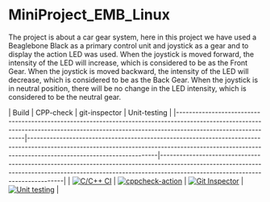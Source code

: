 # MiniProject_EMB_Linux
      
 The project is about a car gear system, here in this project we have used a Beaglebone Black as a primary control unit and joystick as a gear and to display the action LED was used.
 When the joystick is moved forward, the intensity of the LED will increase, which is considered to be as the Front Gear.
 When the joystick is moved backward, the intensity of the LED will decrease, which is considered to be as the Back Gear.
 When the joystick is in neutral position, there will be no change in the LED intensity, which is considered to be the neutral gear.

| Build                                                                                                                                                                                     | CPP-check                                                                                                                                                                                          | git-inspector                                                                                                                                                                                              | Unit-testing
|
|-------------------------------------------------------------------------------------------------------------------------------------------------------------------------------------------|----------------------------------------------------------------------------------------------------------------------------------------------------------------------------------------------------|------------------------------------------------------------------------------------------------------------------------------------------------------------------------------------------------------------|
| [![C/C++ CI](https://github.com/99003527/MiniProject_EMB_Linux/actions/workflows/c-build.yml/badge.svg)](https://github.com/99003527/MiniProject_EMB_Linux/actions/workflows/c-build.yml) | [![cppcheck-action](https://github.com/99003527/MiniProject_EMB_Linux/actions/workflows/cppcheck.yml/badge.svg)](https://github.com/99003527/MiniProject_EMB_Linux/actions/workflows/cppcheck.yml) | [![Git Inspector](https://github.com/99003527/MiniProject_EMB_Linux/actions/workflows/git-inspector.yml/badge.svg)](https://github.com/99003527/MiniProject_EMB_Linux/actions/workflows/git-inspector.yml) | [![Unit testing](https://github.com/99003527/MiniProject_EMB_Linux/actions/workflows/unit-test.yml/badge.svg)](https://github.com/99003527/MiniProject_EMB_Linux/actions/workflows/unit-test.yml) |
